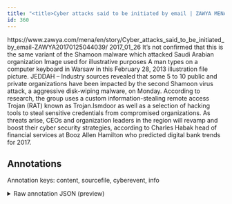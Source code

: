 ```yaml
---
title: "<title>Cyber attacks said to be initiated by email | ZAWYA MENA Edition</title>"
id: 360
---
```


<title>Cyber attacks said to be initiated by email | ZAWYA MENA Edition</title>
<source> https://www.zawya.com/mena/en/story/Cyber_attacks_said_to_be_initiated_by_email-ZAWYA20170125044039/ </source>
<date> 2017_01_26 </date>
<text>
It’s not confirmed that this is the same variant of the Shamoon malware which attacked Saudi Arabian organization
Image used for illustrative purposes
A man types on a computer keyboard in Warsaw in this February 28, 2013 illustration file picture.
JEDDAH – Industry sources revealed that some 5 to 10 public and private organizations have been impacted by the second Shamoon virus attack, a aggressive disk-wiping malware, on Monday.
According to research, the group uses a custom information-stealing remote access Trojan (RAT) known as Trojan.Ismdoor as well as a selection of hacking tools to steal sensitive credentials from compromised organizations.
As threats arise, CEOs and organization leaders in the region will revamp and boost their cyber security strategies, according to Charles Habak head of financial services at Booz Allen Hamilton who predicted digital bank trends for 2017.
</text>



## Annotations

Annotation keys: content, sourcefile, cyberevent, info

<details>
<summary>Raw annotation JSON (preview)</summary>

```json
{
  "content": "It\u2019s not confirmed that this is the same variant of the Shamoon malware which attacked Saudi Arabian organization Image used for illustrative purposes A man types on a computer keyboard in Warsaw in this February 28, 2013 illustration file picture. JEDDAH \u2013 Industry sources revealed that some 5 to 10 public and private organizations have been impacted by the second Shamoon virus attack, a aggressive disk-wiping malware, on Monday. According to research, the group uses a custom information-stealing remote access Trojan (RAT) known as Trojan.Ismdoor as well as a selection of hacking tools to steal sensitive credentials from compromised organizations. As threats arise, CEOs and organization leaders in the region will revamp and boost their cyber security strategies, according to Charles Habak head of financial services at Booz Allen Hamilton who predicted digital bank trends for 2017.",
  "sourcefile": "360.txt",
  "cyberevent": {
    "hopper": [
      {
        "index": 0,
        "events": [
          {
            "index": "E1",
            "type": "Attack",
            "realis": "Generic",
            "nugget": {
              "startOffset": 597,
              "index": "T3",
              "endOffset": 602,
              "text": "steal"
            },
            "argument": [
              {
                "index": "T1",
                "external_reference": {
                  "wikidataid": "Q25183180"
                },
                "endOffset": 467,
                "role": {
                  "type": "Attacker"
                },
                "text": "the group",
                "startOffset": 458,
                "type": "Organization"
              },
              {
                "index": "T4",
                "text": "sensitive credentials",
                "endOffset": 624,
                "role": {
                  "type": "Compromised-Data"
                },
                "startOffset": 603,
                "type": "PII"
              },
              {
                "index": "T5",
                "text": "compromised organizations",
                "endOffset": 655,
                "role": {
                  "type": "Victim"
                },
                "startOffset": 630,
                "type": "Organization"
              },
              {
                "index": "T6",
                "text": "Trojan.Ismdoor",
                "endOffset": 553,
                "role": {
                  "type": "Tool"
                },
                "startOffset": 539,
                "type": "Malware"
              },
              {
                "index": "T7",
                "text": "hacking tools",
                "endOffset": 593,
                "role": {
                  "type": "Tool"
                },
                "startOffset": 580,
                "type": "Malware"
              },
              {
                "index": "T2",
                "text": "a custom information-stealing remote access Trojan (RAT)",
                "endOffset": 529,
                "role": {
                  "type": "Tool"
                },
                "startOffset": 473,
                "type": "Malware"
              }
            ],
            "subtype": "Databreach"
          }
        ]
      }
    ]
  },
  "info": {
    "title": "Cyber attacks said to be initiated by email | ZAWYA MENA Edition",
    "date": "2017_01_26",
    "type": "text",
    "link": "https://www.zawya.com/mena/en/story/Cyber_attacks_said_to_be_initiated_by_email-ZAWYA20170125044039/"
  }
}
```
</details>
